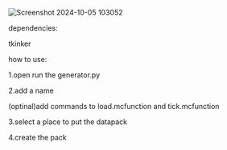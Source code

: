 ![Screenshot 2024-10-05 103052](https://github.com/user-attachments/assets/eb6dc840-7989-454a-aecd-faa31d42ad61)


dependencies:

tkinker


how to use:

1.open run the generator.py

2.add a name

(optinal)add commands to load.mcfunction and tick.mcfunction

3.select a place to put the datapack

4.create the pack
